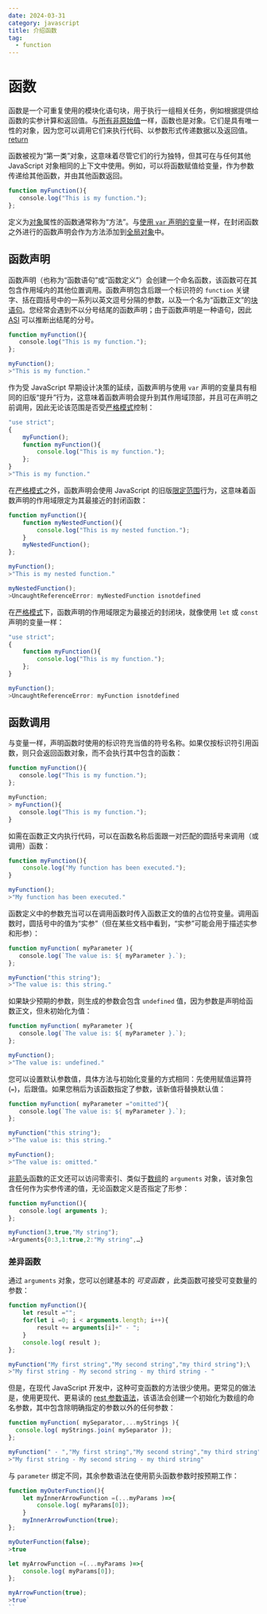 ```yaml
---
date: 2024-03-31
category: javascript
title: 介绍函数
tag:
  - function
---
```

# 函数

函数是一个可重复使用的模块化语句块，用于执行一组相关任务，例如根据提供给函数的实参计算和返回值。与[所有非原始值](/blogs/web/javascript/objects)一样，函数也是对象。它们是具有唯一性的对象，因为您可以调用它们来执行代码、以参数形式传递数据以及返回值。[return](/blogs/web/javascript/functions/return)

函数被视为“第一类”对象，这意味着尽管它们的行为独特，但其可在与任何其他 JavaScript 对象相同的上下文中使用。例如，可以将函数赋值给变量，作为参数传递给其他函数，并由其他函数返回。

```javascript
function myFunction(){
   console.log("This is my function.");
};
```

定义为[对象](/blogs/web/javascript/objects)属性的函数通常称为“方法”。与[使用 `var` 声明的变量](/blogs/web/javascript/data-types/variable)一样，在封闭函数之外进行的函数声明会作为方法添加到[全局对象](/blogs/web/javascript/data-types/variable#global-scope)中。

## 函数声明

函数声明（也称为“函数语句”或“函数定义”）会创建一个命名函数，该函数可在其包含作用域内的其他位置调用。函数声明包含后跟一个标识符的 `function` 关键字、括在圆括号中的一系列以英文逗号分隔的参数，以及一个名为“函数正文”的[块语句](/blogs/web/javascript/introduction#block-statements)。您经常会遇到不以分号结尾的函数声明；由于函数声明是一种语句，因此 [ASI](/blogs/web/javascript/appendix#ASI) 可以推断出结尾的分号。

```javascript
function myFunction(){
   console.log("This is my function.");
};

myFunction();
>"This is my function."
```

作为受 JavaScript 早期设计决策的延续，函数声明与使用 `var` 声明的变量具有相同的旧版“提升”行为，这意味着函数声明会提升到其作用域顶部，并且可在声明之前调用，因此无论该范围是否受[严格模式](/blogs/web/javascript/appendix#strict-mode)控制：

```javascript
"use strict";
{
    myFunction();
    function myFunction(){
        console.log("This is my function.");
    };
}
>"This is my function."
```

在[严格模式](/blogs/web/javascript/appendix#strict-mode)之外，函数声明会使用 JavaScript 的旧版[限定范围](/blogs/web/javascript/data-types/variable#scope)行为，这意味着函数声明的作用域限定为其最接近的封闭函数：

```javascript
function myFunction(){
    function myNestedFunction(){
        console.log("This is my nested function.");
    }
    myNestedFunction();
};

myFunction();
>"This is my nested function."

myNestedFunction();
>UncaughtReferenceError: myNestedFunction isnotdefined
```

在[严格模式](/blogs/web/javascript/appendix#strict-mode)下，函数声明的作用域限定为最接近的封闭块，就像使用 `let` 或 `const` 声明的变量一样：

```javascript
"use strict";
{
    function myFunction(){
        console.log("This is my function.");
    };
}

myFunction();
>UncaughtReferenceError: myFunction isnotdefined
```

## 函数调用

与变量一样，声明函数时使用的标识符充当值的符号名称。如果仅按标识符引用函数，则只会返回函数对象，而不会执行其中包含的函数：

```javascript
function myFunction(){
   console.log("This is my function.");
};

myFunction;
> myFunction(){
   console.log("This is my function.");
}
```

如需在函数正文内执行代码，可以在函数名称后面跟一对匹配的圆括号来调用（或调用）函数：

```javascript
function myFunction(){
    console.log("My function has been executed.");
}

myFunction();
>"My function has been executed."
```

函数定义中的参数充当可以在调用函数时传入函数正文的值的占位符变量。调用函数时，圆括号中的值为“实参”（但在某些文档中看到，“实参”可能会用于描述实参和形参）：

```javascript
function myFunction( myParameter ){
   console.log(`The value is: ${ myParameter }.`);
};

myFunction("this string");
>"The value is: this string."
```

如果缺少预期的参数，则生成的参数会包含 `undefined` 值，因为参数是声明给函数正文，但未初始化为值：

```javascript
function myFunction( myParameter ){
   console.log(`The value is: ${ myParameter }.`);
};

myFunction();
>"The value is: undefined."
```

您可以设置默认参数值，具体方法与初始化变量的方式相同：先使用赋值运算符 (`=`)，后跟值。如果您稍后为该函数指定了参数，该新值将替换默认值：

```javascript
function myFunction( myParameter ="omitted"){
   console.log(`The value is: ${ myParameter }.`);
};

myFunction("this string");
>"The value is: this string."

myFunction();
>"The value is: omitted."
```

[非箭头](/blogs/web/javascript/functions/function-expressions#arrow-functions)函数的正文还可以访问零索引、类似于[数组](/blogs/web/javascript/collections/indexed#array)的 `arguments` 对象，该对象包含任何作为实参传递的值，无论函数定义是否指定了形参：

```javascript
function myFunction(){
   console.log( arguments );
};

myFunction(3,true,"My string");
>Arguments{0:3,1:true,2:"My string",…}
```

### 差异函数

通过 `arguments` 对象，您可以创建基本的 *可变函数* ，此类函数可接受可变数量的参数：

```javascript
function myFunction(){
    let result ="";
    for(let i =0; i < arguments.length; i++){
        result += arguments[i]+" - ";
    }
    console.log( result );
};

myFunction("My first string","My second string","my third string");\
>"My first string - My second string - my third string - "
```

但是，在现代 JavaScript 开发中，这种可变函数的方法很少使用。更常见的做法是，使用更现代、更易读的 [rest 参数语法](/blogs/web/javascript/collections/indexed#rest-operator)，该语法会创建一个初始化为数组的命名参数，其中包含除明确指定的参数以外的任何参数：

```javascript
function myFunction( mySeparator,...myStrings ){
  console.log( myStrings.join( mySeparator ));
};

myFunction(" - ","My first string","My second string","my third string");
>"My first string - My second string - my third string"
```

与 `parameter` 绑定不同，其余参数语法在使用箭头函数参数时按预期工作：

```javascript
function myOuterFunction(){
    let myInnerArrowFunction =(...myParams )=>{
        console.log( myParams[0]);
    }
    myInnerArrowFunction(true);
};

myOuterFunction(false);
>true

let myArrowFunction =(...myParams )=>{
    console.log( myParams[0]);
};

myArrowFunction(true);
>true`
``
```
